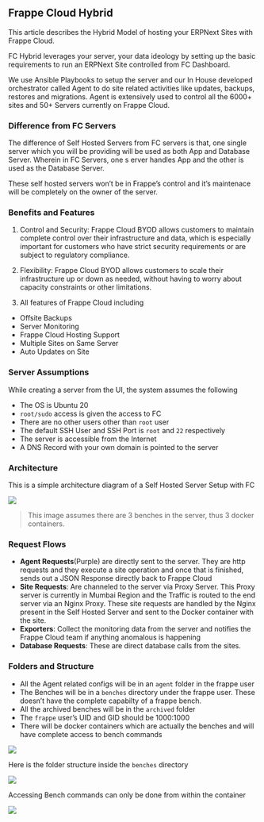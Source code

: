 ## Frappe Cloud Hybrid

This article describes the Hybrid Model of hosting your ERPNext Sites with Frappe Cloud.

FC Hybrid leverages your server, your data ideology by setting up the basic requirements to run an ERPNext Site controlled from FC Dashboard.

We use Ansible Playbooks to setup the server and our In House developed orchestrator called Agent to do site related activities like updates, backups, restores and migrations. Agent is extensively used to control all the 6000+ sites and 50+ Servers currently on Frappe Cloud.

### Difference from FC Servers

The difference of Self Hosted Servers from FC servers is that, one single server which you will be providing will be used as both App and Database Server. Wherein in FC Servers, one s erver handles App and the other is used as the Database Server.

These self hosted servers won’t be in Frappe’s control and it’s maintenace will be completely on the owner of the server.

### Benefits and Features

1.  Control and Security: Frappe Cloud BYOD allows customers to maintain complete control over their infrastructure and data, which is especially important for customers who have strict security requirements or are subject to regulatory compliance.
    
2.  Flexibility: Frappe Cloud BYOD allows customers to scale their infrastructure up or down as needed, without having to worry about capacity constraints or other limitations.
    
3.  All features of Frappe Cloud including
    

*   Offsite Backups
*   Server Monitoring
*   Frappe Cloud Hosting Support
*   Multiple Sites on Same Server
*   Auto Updates on Site

### Server Assumptions

While creating a server from the UI, the system assumes the following

*   The OS is Ubuntu 20
*   `root/sudo` access is given the access to FC
*   There are no other users other than `root` user
*   The default SSH User and SSH Port is `root` and `22` respectively
*   The server is accessible from the Internet
*   A DNS Record with your own domain is pointed to the server

### Architecture

This is a simple architecture diagram of a Self Hosted Server Setup with FC

![](https://frappecloud.com/files/BYOD%20Arch.drawio.png)

> This image assumes there are 3 benches in the server, thus 3 docker containers.

### Request Flows

*   **Agent Requests**(Purple) are directly sent to the server. They are http requests and they execute a site operation and once that is finished, sends out a JSON Response directly back to Frappe Cloud
*   **Site Requests**: Are channeled to the server via Proxy Server. This Proxy server is currently in Mumbai Region and the Traffic is routed to the end server via an Nginx Proxy. These site requests are handled by the Nginx present in the Self Hosted Server and sent to the Docker container with the site.
*   **Exporters**: Collect the monitoring data from the server and notifies the Frappe Cloud team if anything anomalous is happening
*   **Database Requests**: These are direct database calls from the sites.

### Folders and Structure

*   All the Agent related configs will be in an `agent` folder in the frappe user
*   The Benches will be in a `benches` directory under the frappe user. These doesn’t have the complete capabilty of a frappe bench.
*   All the archived benches will be in the `archived` folder
*   The `frappe` user’s UID and GID should be 1000:1000
*   There will be docker containers which are actually the benches and will have complete access to bench commands

![](https://frappecloud.com/files/Screenshot%202023-05-29%20at%202.23.57%20PM.png)

Here is the folder structure inside the `benches` directory

![](https://frappecloud.com/files/Screenshot%202023-05-29%20at%202.25.28%20PM.png)

Accessing Bench commands can only be done from within the container

![](https://frappecloud.com/files/Screenshot%202023-05-29%20at%202.27.16%20PM.png)